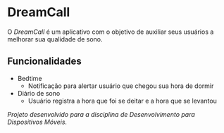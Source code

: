 # DreamCall

  

O *DreamCall* é um aplicativo com o objetivo de auxiliar seus usuários a melhorar sua qualidade de sono.

## Funcionalidades
-   Bedtime
	- Notificação para alertar usuário que chegou sua hora de dormir
-   Diário de sono
	- Usuário registra a hora que foi se deitar e a hora que se levantou

*Projeto desenvolvido para a disciplina de Desenvolvimento para Dispositivos Móveis.*